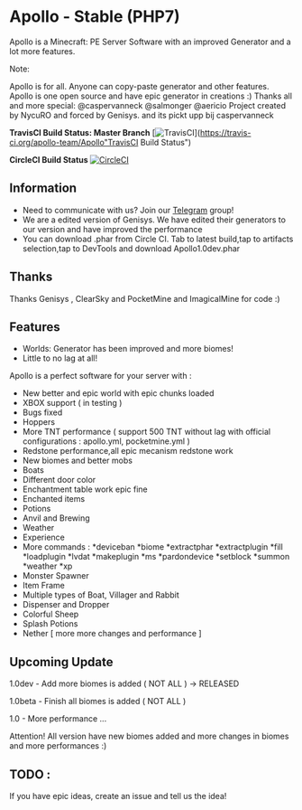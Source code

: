 # Apollo - Stable (PHP7)
Apollo is a Minecraft: PE Server Software with an improved Generator and a lot more features. 

Note: 

Apollo is for all. Anyone can copy-paste generator and other features. 
Apollo is one open source and have epic generator in creations :)
Thanks all and more special: @caspervanneck @salmonger @aericio 
Project created by NycuRO and forced by Genisys.
and its pickt upp bij caspervanneck

**TravisCI Build Status: Master Branch** [![TravisCI](https://travis-ci.org/apollo-team/Apollo.svg?branch=master)](https://travis-ci.org/apollo-team/Apollo"TravisCI Build Status")

**CircleCI Build Status** [![CircleCI](https://circleci.com/gh/apollo-team/Apollo.svg?style=svg)](https://circleci.com/gh/apollo-team/Apollo)

## Information

- Need to communicate with us? Join our [Telegram](https://telegram.me/joinchat/Ca8L9T9P01PtR1bOEwtxuw) group!
- We are a edited version of Genisys. We have edited their generators to our version and have improved the performance
- You can download .phar from Circle CI. Tab to latest build,tap to artifacts selection,tap to DevTools and download Apollo1.0dev.phar

## Thanks

Thanks Genisys , ClearSky and PocketMine and ImagicalMine for code :)

## Features

- Worlds: Generator has been improved and more biomes!
- Little to no lag at all!

Apollo is a perfect software for your server with :

 - New better and epic world with epic chunks loaded
 - XBOX support ( in testing )
 - Bugs fixed
 - Hoppers
 - More TNT performance ( support 500 TNT without lag with official configurations : apollo.yml, pocketmine.yml )
 - Redstone performance,all epic mecanism redstone work
 - New biomes and better mobs
 - Boats
 - Different door color
 - Enchantment table work epic fine
 - Enchanted items
 - Potions
 - Anvil and Brewing
 - Weather
 - Experience
 - More commands :
 *deviceban
 *biome
 *extractphar
 *extractplugin
 *fill
 *loadplugin
 *lvdat
 *makeplugin
 *ms
 *pardondevice
 *setblock
 *summon
 *weather
 *xp
 - Monster Spawner
 - Item Frame
 - Multiple types of Boat, Villager and Rabbit
 - Dispenser and Dropper
 - Colorful Sheep
 - Splash Potions 
 - Nether [ more more changes and performance ]


## Upcoming Update

1.0dev - Add more biomes is added ( NOT ALL ) -> RELEASED

1.0beta - Finish all biomes is added ( NOT ALL )

1.0 - More performance
 ...

Attention! All version have new biomes added and more changes in biomes and more performances :)
 
## TODO :

 If you have epic ideas, create an issue and tell us the idea!

